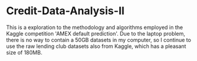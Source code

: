 # Credit-Data-Analysis-II
This is a exploration to the methodology and algorithms employed in the Kaggle competition 'AMEX default prediction'. Due to the laptop problem, there is no way to contain a 50GB datasets in my computer, so I continue to use the raw lending club datasets also from Kaggle, which has a pleasant size of 180MB.
